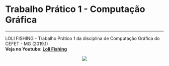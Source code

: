 # Trabalho Prático 1 - Computação Gráfica
---
LOLI FISHING - Trabalho Prático 1 da disciplina de Computação Gráfica do CEFET - MG (2019.1)<br>
**Veja no Youtube: [Loli Fishing](https://youtu.be/_8YVfkhqG-E)**
<p align = "center">
  <img src = "https://user-images.githubusercontent.com/49538805/79044186-28740300-7bda-11ea-96dc-1ef895320566.jpg">
</p>
